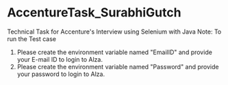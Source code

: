 # AccentureTask_SurabhiGutch
Technical Task for Accenture's Interview using Selenium with Java
Note: To run the Test case 
1. Please create the environment variable named "EmailID" and provide your E-mail ID to login to Alza.
2. Please create the environment variable named "Password" and provide your password to login to Alza.

